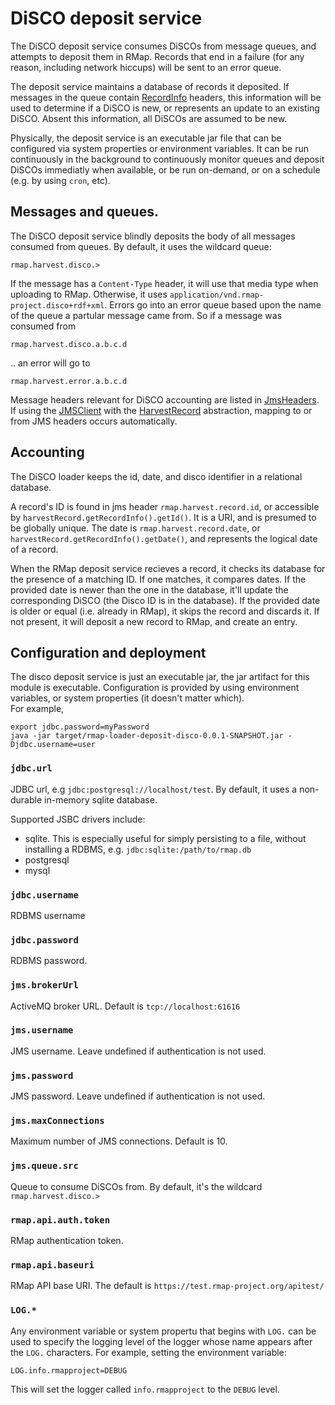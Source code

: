 # DiSCO deposit service

The DiSCO deposit service consumes DiSCOs from message queues, and attempts to deposit them in RMap.  Records that end in a failure (for any reason, including network hiccups) will be sent to an error queue.  

The deposit service maintains a database of records it deposited.  If messages in the queue contain [RecordInfo](rmap-loader-api/src/main/java/info/rmapproject/loader/model/RecordInfo.java) headers, this information will be used to determine if a DiSCO is new, or represents an update to an existing DiSCO.  Absent this information, all DiSCOs are assumed to be new.

Physically, the deposit service is an executable jar file that can be configured via system properties or environment variables.  It can be run continuously in the background to continuously monitor queues and deposit DiSCOs immediatly when available, or be run on-demand, or on a schedule (e.g. by using `cron`, etc).

## Messages and queues.

The DiSCO deposit service blindly deposits the body of all messages consumed from queues.  By default, it uses the wildcard queue:

    rmap.harvest.disco.>
    
If the message has a `Content-Type` header, it will use that media type when uploading to RMap.  Otherwise, it uses `application/vnd.rmap-project.disco+rdf+xml`. Errors go into an error queue based upon the name of the queue a partular message came from.  So if a message was consumed from

    rmap.harvest.disco.a.b.c.d
    
.. an error will go to

    rmap.harvest.error.a.b.c.d
    
Message headers relevant for DiSCO accounting are listed in [JmsHeaders](rmap-loader-jms/src/main/java/info/rmapproject/loader/jms/JmsHeaders.java).  If using the [JMSClient](rmap-loader-jms/src/main/java/info/rmapproject/loader/jms/JmsClient.java) with the [HarvestRecord](rmap-loader-api/src/main/java/info/rmapproject/loader/HarvestRecord.java) abstraction, mapping to or from JMS headers occurs automatically.

## Accounting

The DiSCO loader keeps the id, date, and disco identifier in a relational database.  

A record's ID is found in jms header `rmap.harvest.record.id`, or accessible by `harvestRecord.getRecordInfo().getId()`.  It is a URI, and is presumed to be globally unique.  The date is `rmap.harvest.record.date`, or `harvestRecord.getRecordInfo().getDate()`, and represents the logical date of a record.  

When the RMap deposit service recieves a record, it checks its database for the presence of a matching ID.  If one matches, it compares dates.  If the provided date is newer than the one in the database, it'll update the corresponding DiSCO (the Disco ID is in the database).  If the provided date is older or equal (i.e. already in RMap), it skips the record and discards it.  If not present, it will deposit a new record to RMap, and create an entry.

## Configuration and deployment

The disco deposit service is just an executable jar, the jar artifact for this module is executable.
Configuration is provided by using environment variables, or system properties (it doesn't matter which).   
For example, 

    export jdbc.password=myPassword
    java -jar target/rmap-loader-deposit-disco-0.0.1-SNAPSHOT.jar -Djdbc.username=user

### `jdbc.url`

JDBC url, e.g `jdbc:postgresql://localhost/test`.  By default, it uses a non-durable in-memory sqlite database. 

Supported JSBC drivers include:
* sqlite.  This is especially useful for simply persisting to a file, without installing a RDBMS, e.g. `jdbc:sqlite:/path/to/rmap.db`
* postgresql
* mysql

### `jdbc.username`

RDBMS username

### `jdbc.password`

RDBMS password.

### `jms.brokerUrl` 

ActiveMQ broker URL.  Default is `tcp://localhost:61616`

### `jms.username`

JMS username.  Leave undefined if authentication is not used.

### `jms.password`

JMS password.  Leave undefined if authentication is not used.

### `jms.maxConnections`

Maximum number of JMS connections.  Default is 10.

### `jms.queue.src`

Queue to consume DiSCOs from.  By default, it's the wildcard `rmap.harvest.disco.>`

### `rmap.api.auth.token`

RMap authentication token.

### `rmap.api.baseuri`

RMap API base URI.  The default is `https://test.rmap-project.org/apitest/`

### `LOG.*`

Any environment variable or system propertu that begins with `LOG.` can be used to specify the logging level of 
the logger whose name appears after the `LOG.` characters.  For example, setting the environment variable:

    LOG.info.rmapproject=DEBUG
    
 This will set the logger called `info.rmapproject` to the `DEBUG` level. 
